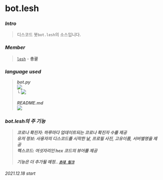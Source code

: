 # bot.lesh

### <i><b>Intro<br></i></b>

>디스코드 봇`bot.lesh`의 소스입니다.<br>

### <i><b>Member<br></i></b>

>[`lesh`](https://github.com/seokwonmin-1124 "github") - <b>총괄</b><br>

### <i><b>language used<br></i></b>
> <b><i>bot.py<i/><b/><br/>
> <img src="https://img.shields.io/badge/Python-3776AB?style=flat-square&logo=Python&logoColor=fff"/> <br/>
> └ <img src="https://img.shields.io/badge/Discord.py-444?style=flat-square&logo=Discord&logoColor=fff"/> <br/> <br/>
> <b><i>README.md<i/><b/><br/>
> <img src="https://img.shields.io/badge/Markdown-222?style=flat-square&logo=Markdown&logoColor=fff"/>
  
### bot.lesh의 주 기능
> 코로나 확진자: 하루마다 업데이트되는 코로나 확진자 수를 제공<br/>
> 유저 정보: 사용자의 디스코드를 시작한 날, 프로필 사진, 고유이름, 서버별명을 제공<br/>
> 헥스코드: 여섯자리인 hex 코드의 뷰어를 제공<br/><br/>
> 기능은 더 추가될 예정..
> [`초대 링크`](https://discord.com/api/oauth2/authorize?client_id=921288443869396992&permissions=380104624192&scope=bot)

###### 2021.12.18 start
